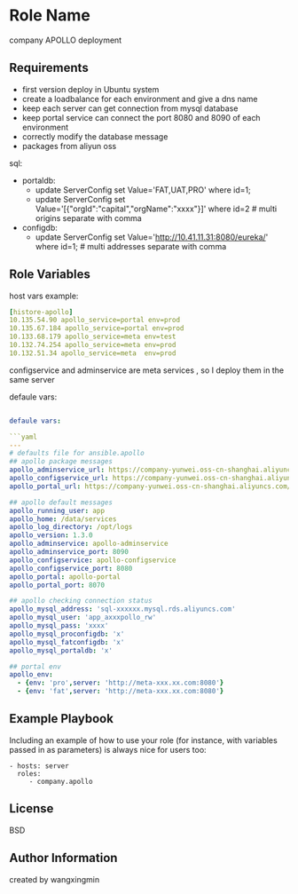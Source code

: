 Role Name
=========
company APOLLO deployment

Requirements
------------

- first version deploy in Ubuntu system
- create a loadbalance for each environment and give a dns name
- keep each server can get connection from mysql database
- keep portal service can connect the port 8080 and 8090 of each environment
- correctly modify the database message
- packages from aliyun oss

sql:
  - portaldb: 
    - update ServerConfig set Value='FAT,UAT,PRO' where id=1;
    - update ServerConfig set Value='[{"orgId":"capital","orgName":"xxxx"}]' where id=2 # multi origins separate with comma
  - configdb: 
    - update ServerConfig set Value='http://10.41.11.31:8080/eureka/' where id=1; # multi addresses separate with comma

Role Variables
--------------

host vars example:

```yaml
[histore-apollo]
10.135.54.90 apollo_service=portal env=prod
10.135.67.184 apollo_service=portal env=prod
10.133.68.179 apollo_service=meta env=test
10.132.74.254 apollo_service=meta env=prod
10.132.51.34 apollo_service=meta  env=prod
```

configservice and adminservice are meta services , so I deploy them in the same server

defaule vars:

```yaml

defaule vars:

```yaml
---
# defaults file for ansible.apollo
## apollo package messages
apollo_adminservice_url: https://company-yunwei.oss-cn-shanghai.aliyuncs.com/packages/apollo/{{ apollo_adminservice }}-{{ apollo_version }}-github.zip
apollo_configservice_url: https://company-yunwei.oss-cn-shanghai.aliyuncs.com/packages/apollo/{{ apollo_configservice }}-{{ apollo_version }}-github.zip
apollo_portal_url: https://company-yunwei.oss-cn-shanghai.aliyuncs.com/packages/apollo/{{ apollo_portal }}-{{ apollo_version }}-github.zip

## apollo default messages
apollo_running_user: app
apollo_home: /data/services
apollo_log_directory: /opt/logs
apollo_version: 1.3.0
apollo_adminservice: apollo-adminservice
apollo_adminservice_port: 8090
apollo_configservice: apollo-configservice
apollo_configservice_port: 8080
apollo_portal: apollo-portal
apollo_portal_port: 8070

## apollo checking connection status
apollo_mysql_address: 'sql-xxxxxx.mysql.rds.aliyuncs.com'
apollo_mysql_user: 'app_axxxpollo_rw'
apollo_mysql_pass: 'xxxx'
apollo_mysql_proconfigdb: 'x'
apollo_mysql_fatconfigdb: 'x'
apollo_mysql_portaldb: 'x'

## portal env
apollo_env:
  - {env: 'pro',server: 'http://meta-xxx.xx.com:8080'}
  - {env: 'fat',server: 'http://meta-xxx.xx.com:8080'}
```

Example Playbook
----------------

Including an example of how to use your role (for instance, with variables passed in as parameters) is always nice for users too:

    - hosts: server
      roles:
         - company.apollo

License
-------

BSD

Author Information
------------------

created by wangxingmin
